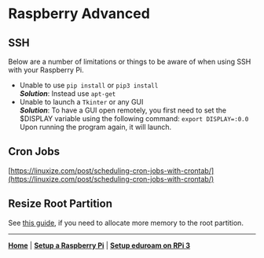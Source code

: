 # Raspberry Advanced

## SSH
Below are a number of limitations or things to be aware of when using SSH with your Raspberry Pi.

* Unable to use `pip install` or `pip3 install` <br>
**_Solution_**: Instead use `apt-get`
* Unable to launch a `Tkinter` or any GUI <br>
**_Solution_**: To have a GUI open remotely, you first need to set the $DISPLAY variable using the following command: `export DISPLAY=:0.0`<br>
Upon running the program again, it will launch.

## Cron Jobs
[https://linuxize.com/post/scheduling-cron-jobs-with-crontab/](https://linuxize.com/post/scheduling-cron-jobs-with-crontab/)


## Resize Root Partition
See [this guide](https://raspberrypi.stackexchange.com/questions/499/how-can-i-resize-my-root-partition), if you need to allocate more memory to the root partition. 

---
**[Home](README.md)** | **[Setup a Raspberry Pi](setup-raspberry-pi.md)** | **[Setup eduroam on RPi 3](setup-eduroam-raspberry-pi-3.md)**

